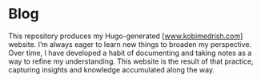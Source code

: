 # Blog

This repository produces my Hugo-generated [www.kobimedrish.com] website. I’m always eager to
learn new things to broaden my perspective. Over time, I have developed a habit
of documenting and taking notes as a way to refine my understanding. This
website is the result of that practice, capturing insights and knowledge
accumulated along the way.

[www.kobimedrish.com]: <https://www.kobimedrish.com/>

